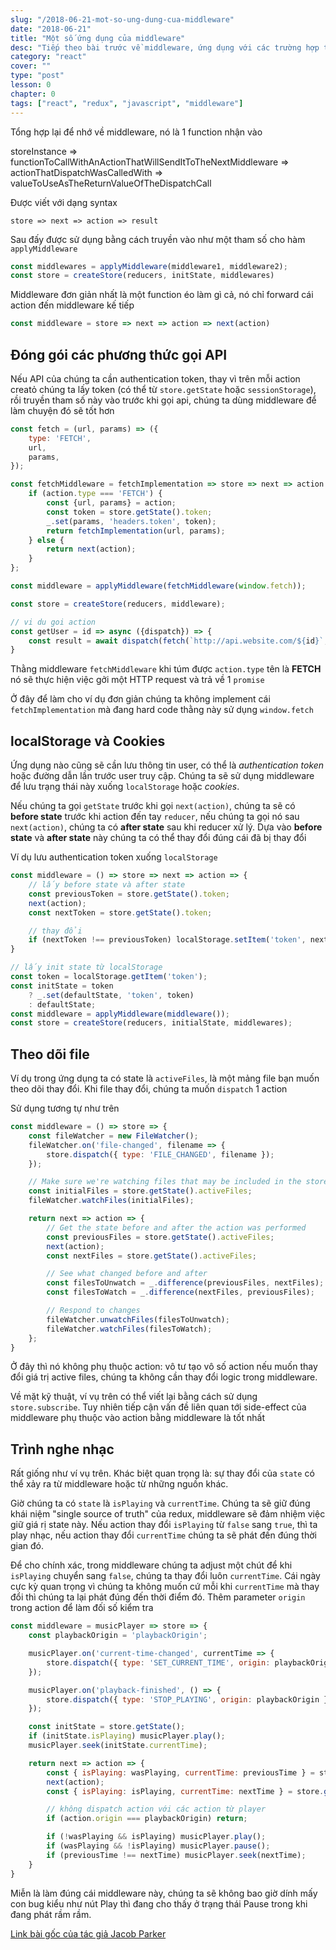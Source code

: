 ```yaml
---
slug: "/2018-06-21-mot-so-ung-dung-cua-middleware"
date: "2018-06-21"
title: "Một số ứng dụng của middleware"
desc: "Tiếp theo bài trước về middleware, ứng dụng với các trường hợp thực tế"
category: "react"
cover: ""
type: "post"
lesson: 0
chapter: 0
tags: ["react", "redux", "javascript", "middleware"]
---
```


Tổng hợp lại để nhớ về middleware, nó là 1 function nhận vào

storeInstance 
=> functionToCallWithAnActionThatWillSendItToTheNextMiddleware 
=> actionThatDispatchWasCalledWith 
=> valueToUseAsTheReturnValueOfTheDispatchCall

Được viết với dạng syntax

```
store => next => action => result
```


Sau đấy được sử dụng bằng cách truyền vào như một tham số cho hàm `applyMiddleware`

```js
const middlewares = applyMiddleware(middleware1, middleware2);
const store = createStore(reducers, initState, middlewares)
```

Middleware đơn giản nhất là một function éo làm gì cả, nó chỉ forward cái action đến middleware kế tiếp

```js
const middleware = store => next => action => next(action)
```

## Đóng gói các phương thức gọi API

Nếu API của chúng ta cần authentication token, thay vì trên mỗi action creatỏ chúng ta lấy token (có thể từ `store.getState` hoặc `sessionStorage`), rồi truyền tham số này vào trước khi gọi api, chúng ta dùng middleware để làm chuyện đó sẽ tốt hơn

```js
const fetch = (url, params) => ({
    type: 'FETCH',
    url,
    params,
});

const fetchMiddleware = fetchImplementation => store => next => action => {
    if (action.type === 'FETCH') {
        const {url, params} = action;
        const token = store.getState().token;
        _.set(params, 'headers.token', token);
        return fetchImplementation(url, params);
    } else {
        return next(action);
    }
};

const middleware = applyMiddleware(fetchMiddleware(window.fetch));

const store = createStore(reducers, middleware);

// vi du goi action
const getUser = id => async ({dispatch}) => {
    const result = await dispatch(fetch(`http://api.website.com/${id}`, {method: 'GET'}));
}
```

Thằng middleware `fetchMiddleware` khi túm được `action.type` tên là **FETCH** nó sẽ thực hiện việc gởi một HTTP request và trả về 1 `promise`

Ở đây để làm cho ví dụ đơn giản chúng ta không implement cái `fetchImplementation` mà đang hard code thằng này sử dụng `window.fetch`

## localStorage và Cookies

Ứng dụng nào cũng sẽ cần lưu thông tin user, có thể là *authentication token* hoặc đường dẫn lần trước user truy cập. Chúng ta sẽ sử dụng middleware để lưu trạng thái này xuống `localStorage` hoặc *cookies*.

Nếu chúng ta gọi `getState` trước khi gọi `next(action)`, chúng ta sẽ có **before state** trước khi action đến tay `reducer`, nếu chúng ta gọi nó sau `next(action)`, chúng ta có **after state** sau khi reducer xử lý. Dựa vào **before state** và **after state** này chúng ta có thể thay đổi đúng cái đã bị thay đổi

Ví dụ lưu authentication token xuống `localStorage`

```js
const middleware = () => store => next => action => {
    // lấy before state và after state
    const previousToken = store.getState().token;
    next(action);
    const nextToken = store.getState().token;

    // thay đổi
    if (nextToken !== previousToken) localStorage.setItem('token', nextToken);
}

// lấy init state từ localStorage
const token = localStorage.getItem('token');
const initState = token
    ? _.set(defaultState, 'token', token)
    : defaultState;
const middleware = applyMiddleware(middleware());
const store = createStore(reducers, initialState, middlewares);
```

## Theo dõi file

Ví dụ trong ứng dụng ta có state là `activeFiles`, là một mảng file bạn muốn theo dõi thay đổi. Khi file thay đổi, chúng ta muốn `dispatch` 1 action

Sử dụng tương tự như trên

```js
const middleware = () => store => {
    const fileWatcher = new FileWatcher();
    fileWatcher.on('file-changed', filename => {
        store.dispatch({ type: 'FILE_CHANGED', filename });
    });

    // Make sure we're watching files that may be included in the store's initial state
    const initialFiles = store.getState().activeFiles;
    fileWatcher.watchFiles(initialFiles);

    return next => action => {
        // Get the state before and after the action was performed
        const previousFiles = store.getState().activeFiles;
        next(action);
        const nextFiles = store.getState().activeFiles;

        // See what changed before and after
        const filesToUnwatch = _.difference(previousFiles, nextFiles);
        const filesToWatch = _.difference(nextFiles, previousFiles);

        // Respond to changes
        fileWatcher.unwatchFiles(filesToUnwatch);
        fileWatcher.watchFiles(filesToWatch);
    };
}
```

Ở đây thì nó không phụ thuộc action: vô tư tạo vô số action nếu muốn thay đổi giá trị active files, chúng ta không cần thay đổi logic trong middleware.

Về mặt kỹ thuật, ví vụ trên có thể viết lại bằng cách sử dụng `store.subscribe`. Tuy nhiên tiếp cận vấn đề liên quan tới side-effect của middleware phụ thuộc vào action bằng middleware là tốt nhất

## Trình nghe nhạc

Rất giống như ví vụ trên. Khác biệt quan trọng là: sự thay đổi của `state` có thể xảy ra từ middleware hoặc từ những nguồn khác.

Giờ chúng ta có `state` là `isPlaying` và `currentTime`. Chúng ta sẽ giữ đúng khái niệm "single source of truth" của redux, middleware sẽ đảm nhiệm việc giữ giá rị state này. Nếu action thay đổi `isPlaying` từ `false` sang `true`, thì ta play nhạc, nếu action thay đổi `currentTime` chúng ta sẽ phát đến đúng thời gian đó.

Để cho chính xác, trong middleware chúng ta adjust một chút để khi `isPlaying` chuyển sang `false`, chúng ta thay đổi luôn `currentTime`. Cái ngày cực kỳ quan trọng vì chúng ta không muốn cứ mỗi khi `currentTime` mà thay đổi thì chúng ta lại phát đúng đến thời điểm đó. Thêm parameter `origin` trong action để làm đối số kiểm tra

```js
const middleware = musicPlayer => store => {
    const playbackOrigin = 'playbackOrigin';

    musicPlayer.on('current-time-changed', currentTime => {
        store.dispatch({ type: 'SET_CURRENT_TIME', origin: playbackOrigin, currentTime })
    });

    musicPlayer.on('playback-finished', () => {
        store.dispatch({ type: 'STOP_PLAYING', origin: playbackOrigin })
    });

    const initState = store.getState();
    if (initState.isPlaying) musicPlayer.play();
    musicPlayer.seek(initState.currentTime);

    return next => action => {
        const { isPlaying: wasPlaying, currentTime: previousTime } = store.getState();
        next(action);
        const { isPlaying: isPlaying, currentTime: nextTime } = store.getState();

        // không dispatch action với các action từ player
        if (action.origin === playbackOrigin) return;

        if (!wasPlaying && isPlaying) musicPlayer.play();
        if (wasPlaying && !isPlaying) musicPlayer.pause();
        if (previousTime !== nextTime) musicPlayer.seek(nextTime);
    }
}
```

Miễn là làm đúng cái middleware này, chúng ta sẽ không bao giờ dính mấy con bug kiểu như nút Play thì đang cho thấy ở trạng thái Pause trong khi đang phát rầm rầm.


[Link bài gốc của tác giả Jacob Parker](https://medium.com/@jacobp100/you-arent-using-redux-middleware-enough-94ffe991e6)